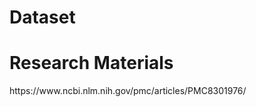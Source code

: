 <h1>Dataset</h1>

<h1>Research Materials</h1>
<a>https://www.ncbi.nlm.nih.gov/pmc/articles/PMC8301976/</a>
